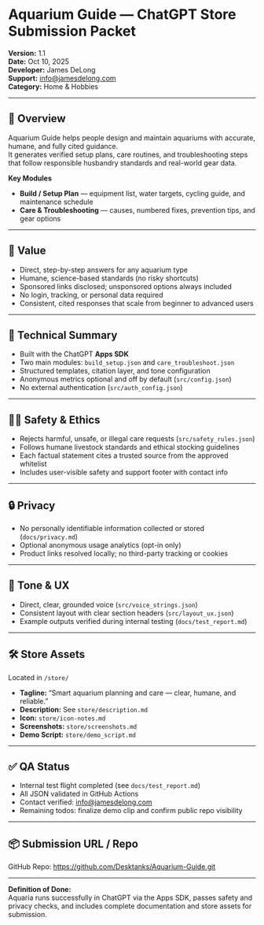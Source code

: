 # Aquarium Guide — ChatGPT Store Submission Packet

**Version:** 1.1  
**Date:** Oct 10, 2025  
**Developer:** James DeLong  
**Support:** info@jamesdelong.com  
**Category:** Home & Hobbies  

---

## 🐠 Overview
Aquarium Guide helps people design and maintain aquariums with accurate, humane, and fully cited guidance.  
It generates verified setup plans, care routines, and troubleshooting steps that follow responsible husbandry standards and real-world gear data.

**Key Modules**
- **Build / Setup Plan** — equipment list, water targets, cycling guide, and maintenance schedule  
- **Care & Troubleshooting** — causes, numbered fixes, prevention tips, and gear options  

---

## 🌊 Value
- Direct, step-by-step answers for any aquarium type  
- Humane, science-based standards (no risky shortcuts)  
- Sponsored links disclosed; unsponsored options always included  
- No login, tracking, or personal data required  
- Consistent, cited responses that scale from beginner to advanced users  

---

## 🧱 Technical Summary
- Built with the ChatGPT **Apps SDK**  
- Two main modules: `build_setup.json` and `care_troubleshoot.json`  
- Structured templates, citation layer, and tone configuration  
- Anonymous metrics optional and off by default (`src/config.json`)  
- No external authentication (`src/auth_config.json`)  

---

## 🧍‍♀️ Safety & Ethics
- Rejects harmful, unsafe, or illegal care requests (`src/safety_rules.json`)  
- Follows humane livestock standards and ethical stocking guidelines  
- Each factual statement cites a trusted source from the approved whitelist  
- Includes user-visible safety and support footer with contact info  

---

## 🔒 Privacy
- No personally identifiable information collected or stored (`docs/privacy.md`)  
- Optional anonymous usage analytics (opt-in only)  
- Product links resolved locally; no third-party tracking or cookies  

---

## 💬 Tone & UX
- Direct, clear, grounded voice (`src/voice_strings.json`)  
- Consistent layout with clear section headers (`src/layout_ux.json`)  
- Example outputs verified during internal testing (`docs/test_report.md`)  

---

## 🛠️ Store Assets
Located in `/store/`  
- **Tagline:** “Smart aquarium planning and care — clear, humane, and reliable.”  
- **Description:** See `store/description.md`  
- **Icon:** `store/icon-notes.md`  
- **Screenshots:** `store/screenshots.md`  
- **Demo Script:** `store/demo_script.md`  

---

## ✅ QA Status
- Internal test flight completed (see `docs/test_report.md`)  
- All JSON validated in GitHub Actions  
- Contact verified: info@jamesdelong.com  
- Remaining todos: finalize demo clip and confirm public repo visibility  

---

## 📦 Submission URL / Repo
GitHub Repo: https://github.com/Desktanks/Aquarium-Guide.git

---

**Definition of Done:**  
Aquaria runs successfully in ChatGPT via the Apps SDK, passes safety and privacy checks, and includes complete documentation and store assets for submission.

